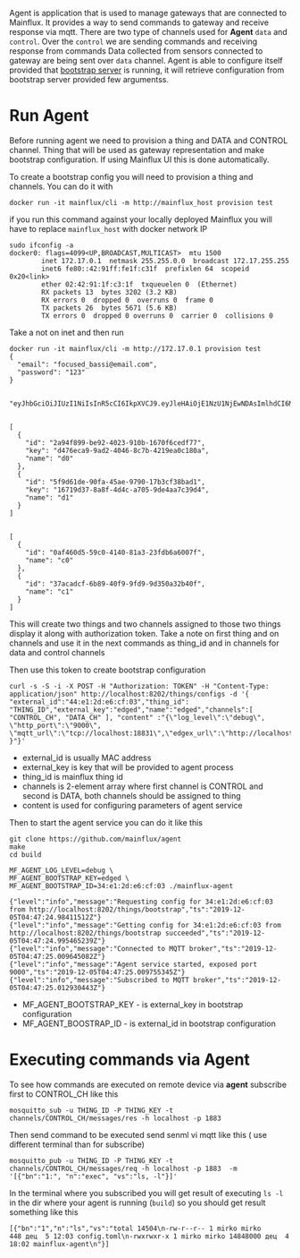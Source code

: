 Agent is application that is used to manage gateways that are connected to Mainflux. It provides a way to send commands to gateway and receive response via mqtt.
There are two type of channels used for **Agent** `data` and `control`.
Over the `control` we are sending commands and receiving response from commands
Data collected from sensors connected to gateway are being sent over `data` channel.
Agent is able to configure itself provided that [bootstrap server](./bootstrap.md) is running, it will retrieve configuration from bootstrap server provided few argumentss.

# Run Agent 

Before running agent we need to provision a thing and DATA and CONTROL channel. Thing that will be used as gateway representation and make bootstrap configuration.
If using Mainflux UI this is done automatically.


To create a bootstrap config you will need to provision a thing and channels.
You can do it with 
```
docker run -it mainflux/cli -m http://mainflux_host provision test
```

if you run this command against your locally deployed Mainflux you will have to replace `mainflux_host` with docker network IP
```
sudo ifconfig -a
docker0: flags=4099<UP,BROADCAST,MULTICAST>  mtu 1500                                                                                                                 
        inet 172.17.0.1  netmask 255.255.0.0  broadcast 172.17.255.255                                                                                                
        inet6 fe80::42:91ff:fe1f:c31f  prefixlen 64  scopeid 0x20<link>                                                                                               
        ether 02:42:91:1f:c3:1f  txqueuelen 0  (Ethernet)                                                                                                             
        RX packets 13  bytes 3202 (3.2 KB)                                                                                                                            
        RX errors 0  dropped 0  overruns 0  frame 0                                                                                                                   
        TX packets 26  bytes 5671 (5.6 KB)                                                                                                                            
        TX errors 0  dropped 0 overruns 0  carrier 0  collisions 0 

```

Take a not on inet and then run
```
docker run -it mainflux/cli -m http://172.17.0.1 provision test
{
  "email": "focused_bassi@email.com",
  "password": "123"
}


"eyJhbGciOiJIUzI1NiIsInR5cCI6IkpXVCJ9.eyJleHAiOjE1NzU1NjEwNDAsImlhdCI6MTU3NTUyNTA0MCwiaXNzIjoibWFpbmZsdXgiLCJzdWIiOiJmb2N1c2VkX2Jhc3NpQGVtYWlsLmNvbSJ9.mW2Lbuscqu7K7e2QIaeXc5WsN4SU13RJioXrAsGBr3I"


[
  {
    "id": "2a94f899-be92-4023-910b-1670f6cedf77",
    "key": "d476eca9-9ad2-4046-8c7b-4219ea0c180a",
    "name": "d0"
  },
  {
    "id": "5f9d61de-90fa-45ae-9790-17b3cf38bad1",
    "key": "16719d37-8a8f-4d4c-a705-9de4aa7c39d4",
    "name": "d1"
  }
]


[
  {
    "id": "0af460d5-59c0-4140-81a3-23fdb6a6007f",
    "name": "c0"
  },
  {
    "id": "37acadcf-6b89-40f9-9fd9-9d350a32b40f",
    "name": "c1"
  }
]

```
This will create two things and two channels assigned to those two things display it along with authorization token.
Take a note on first thing and on channels and use it in the next commands as thing_id and in channels for data and control channels

Then use this token to create bootstrap configuration
```
curl -s -S -i -X POST -H "Authorization: TOKEN" -H "Content-Type: application/json" http://localhost:8202/things/configs -d '{ "external_id":"44:e1:2d:e6:cf:03","thing_id": "THING_ID","external_key":"edged","name":"edged","channels":[ "CONTROL_CH", "DATA_CH" ], "content" :"{\"log_level\":\"debug\", \"http_port\":\"9000\", \"mqtt_url\":\"tcp://localhost:18831\",\"edgex_url\":\"http://localhost:48090/api/v1/\" }"}'

```


- external_id is usually MAC address 
- external_key is key that will be provided to agent process
- thing_id is mainflux thing id 
- channels is 2-element array where first channel is CONTROL and second is DATA, both channels should be assigned to thing
- content is used for configuring parameters of agent service 


Then to start the agent service you can do it like this

```
git clone https://github.com/mainflux/agent
make
cd build

MF_AGENT_LOG_LEVEL=debug \
MF_AGENT_BOOTSTRAP_KEY=edged \
MF_AGENT_BOOTSTRAP_ID=34:e1:2d:e6:cf:03 ./mainflux-agent

{"level":"info","message":"Requesting config for 34:e1:2d:e6:cf:03 from http://localhost:8202/things/bootstrap","ts":"2019-12-05T04:47:24.98411512Z"}
{"level":"info","message":"Getting config for 34:e1:2d:e6:cf:03 from http://localhost:8202/things/bootstrap succeeded","ts":"2019-12-05T04:47:24.995465239Z"}
{"level":"info","message":"Connected to MQTT broker","ts":"2019-12-05T04:47:25.009645082Z"}
{"level":"info","message":"Agent service started, exposed port 9000","ts":"2019-12-05T04:47:25.009755345Z"}
{"level":"info","message":"Subscribed to MQTT broker","ts":"2019-12-05T04:47:25.012930443Z"}

```

 - MF_AGENT_BOOTSTRAP_KEY - is external_key in bootstrap configuration
 - MF_AGENT_BOOSTRAP_ID - is external_id in bootstrap configuration 

# Executing commands via Agent

To see how commands are executed on remote device via **agent** subscribe first to CONTROL_CH like this

```
mosquitto_sub -u THING_ID -P THING_KEY -t channels/CONTROL_CH/messages/res -h localhost -p 1883
```

Then send command to be executed send senml vi mqtt like this ( use different terminal than for subscribe)
```
mosquitto_pub -u THING_ID -P THING_KEY -t channels/CONTROL_CH/messages/req -h localhost -p 1883  -m  '[{"bn":"1:", "n":"exec", "vs":"ls, -l"}]'
```

In the terminal where you subscribed you will get result of executing `ls -l` in the dir where your agent is running (`build`) so you should get result something like this
```
[{"bn":"1","n":"ls","vs":"total 14504\n-rw-r--r-- 1 mirko mirko      448 дец  5 12:03 config.toml\n-rwxrwxr-x 1 mirko mirko 14848000 дец  4 18:02 mainflux-agent\n"}]
```
